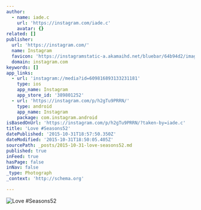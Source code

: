 ```yaml
---
author:
  - name: iade.c
    url: 'https://instagram.com/iade.c'
    avatar: {}
related: []
publisher:
  url: 'https://instagram.com/'
  name: Instagram
  favicon: 'https://instagramstatic-a.akamaihd.net/bluebar/64b94d2/images/ico/favicon.ico'
  domain: instagram.com
keywords: []
app_links:
  - url: 'instagram://media?id=609816893133231181'
    type: ios
    app_name: Instagram
    app_store_id: '389801252'
  - url: 'https://instagram.com/p/h2gTu9PRRN/'
    type: android
    app_name: Instagram
    package: com.instagram.android
isBasedOnUrl: 'https://instagram.com/p/h2gTu9PRRN/?taken-by=iade.c'
title: 'Love #Seasons52'
datePublished: '2015-10-31T18:57:50.350Z'
dateModified: '2015-10-31T18:50:05.405Z'
sourcePath: _posts/2015-10-31-love-seasons52.md
published: true
inFeed: true
hasPage: false
inNav: false
_type: Photograph
_context: 'http://schema.org'

---
```

![Love &num;Seasons52](https://scontent.cdninstagram.com/hphotos-xaf1/t51.2885-15/e15/11372249_841847089218047_1153893392_n.jpg)